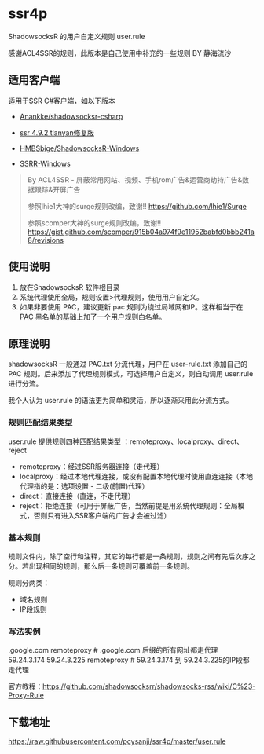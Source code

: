# ssr4p
ShadowsocksR 的用户自定义规则 user.rule

感谢ACL4SSR的规则，此版本是自己使用中补充的一些规则 BY 静海流沙

## 适用客户端
适用于SSR C#客户端，如以下版本

- [Anankke/shadowsocksr-csharp](https://github.com/shadowsocksrr/shadowsocksr-csharp/releases)

- [ssr 4.9.2 tlanyan修复版](https://tlanyan.me/shadowsockr-shadowsocksr-shadowsocksrr-clients/)

- [HMBSbige/ShadowsocksR-Windows](https://github.com/HMBSbige/ShadowsocksR-Windows/)

- [SSRR-Windows](https://github.com/Anankke/SSRR-Windows)

> By ACL4SSR - 
> 屏蔽常用网站、视频、手机rom广告&运营商劫持广告&数据跟踪&开屏广告
>
> 参照lhie1大神的surge规则改编，致谢!! https://github.com/lhie1/Surge
>
> 参照scomper大神的surge规则改编，致谢!! https://gist.github.com/scomper/915b04a974f9e11952babfd0bbb241a8/revisions

## 使用说明
1. 放在ShadowsocksR 软件根目录
2. 系统代理使用全局，规则设置>代理规则，使用用户自定义。
3. 如果非要使用 PAC，建议更新 pac 规则为绕过局域网和IP。这样相当于在 PAC 黑名单的基础上加了一个用户规则白名单。

## 原理说明
shadowsocksR 一般通过 PAC.txt 分流代理，用户在 user-rule.txt 添加自己的 PAC 规则。后来添加了代理规则模式，可选择用户自定义，则自动调用 user.rule 进行分流。

我个人认为 user.rule 的语法更为简单和灵活，所以逐渐采用此分流方式。

### 规则匹配结果类型
user.rule 提供规则四种匹配结果类型 ：remoteproxy、localproxy、direct、reject

- remoteproxy：经过SSR服务器连接（走代理）
- localproxy：经过本地代理连接，或没有配置本地代理时使用直连连接（本地代理指的是：选项设置 - 二级(前置)代理）
- direct：直接连接（直连，不走代理）
- reject：拒绝连接（可用于屏蔽广告，当然前提是用系统代理规则：全局模式，否则只有进入SSR客户端的广告才会被过滤）

### 基本规则
规则文件内，除了空行和注释，其它的每行都是一条规则，规则之间有先后次序之分。若出现相同的规则，那么后一条规则可覆盖前一条规则。

规则分两类：

- 域名规则
- IP段规则

### 写法实例
.google.com remoteproxy # .google.com 后缀的所有网址都走代理
59.24.3.174 59.24.3.225 remoteproxy # 59.24.3.174 到 59.24.3.225的IP段都走代理

官方教程：https://github.com/shadowsocksrr/shadowsocks-rss/wiki/C%23-Proxy-Rule


## 下载地址
https://raw.githubusercontent.com/pcysanji/ssr4p/master/user.rule
